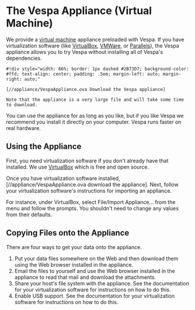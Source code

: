 
# The Vespa Appliance (Virtual Machine)

We provide a [virtual machine](http://en.wikipedia.org/wiki/Virtual_machine)
appliance preloaded with Vespa. If you have virtualization software (like 
[VirtualBox](https://www.virtualbox.org/), 
[VMWare](http://www.vmware.com/products/player/),
or [Parallels](http://www.parallels.com/)), the Vespa appliance allows you to 
try Vespa without installing all of Vespa's dependencies. 

```
#!div style="width: 66%; border: 1px dashed #2B73D7; background-color: #ffd; text-align: center; padding: .5em; margin-left: auto; margin-right: auto;"

[//appliance/VespaAppliance.ova Download the Vespa appliance]

Note that the appliance is a very large file and will take some time to download.
```


You can use the appliance for as long as you like, but if you like Vespa we
recommend you install it directly on your computer. Vespa runs faster on 
real hardware.

## Using the Appliance
First, you need virtualization software if you don't already have that 
installed. We use [VirtualBox](https://www.virtualbox.org/) which is free and
open source.

Once you have virtualization software installed, 
[//appliance/VespaAppliance.ova download the appliance].
Next, follow your virtualization software's 
instructions for importing an appliance. 

For instance, under VirtualBox, select File/Import Appliance... from the menu
and follow the prompts. You shouldn't need to change any values from their
defaults.

## Copying Files onto the Appliance
There are four ways to get your data onto the appliance.

1. Put your data files somewhere on the Web and then download them using the Web browser installed in the appliance.
1. Email the files to yourself and use the Web browser installed in the appliance to read that mail and download the attachments.
1. Share your host's file system with the appliance. See the documentation for your virtualization software for instructions on how to do this.
1. Enable USB support. See the documentation for your virtualization software for instructions on how to do this.



